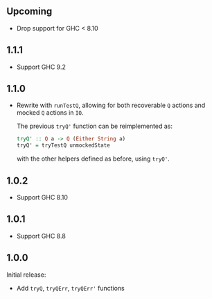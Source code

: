 ## Upcoming

* Drop support for GHC < 8.10

## 1.1.1

* Support GHC 9.2

## 1.1.0

* Rewrite with `runTestQ`, allowing for both recoverable `Q` actions and mocked `Q` actions in `IO`.

    The previous `tryQ'` function can be reimplemented as:

    ```hs
    tryQ' :: Q a -> Q (Either String a)
    tryQ' = tryTestQ unmockedState
    ```

    with the other helpers defined as before, using `tryQ'`.

## 1.0.2

* Support GHC 8.10

## 1.0.1

* Support GHC 8.8

## 1.0.0

Initial release:

* Add `tryQ`, `tryQErr`, `tryQErr'` functions
